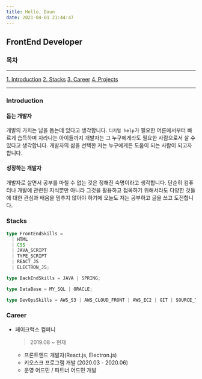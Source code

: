 ```yaml
---
title: Hello, Daun
date: 2021-04-01 21:44:47
---
```


## FrontEnd Developer

### 목차

---

[1. Introduction](#introduction)
[2. Stacks](#stacks)
[3. Career](#career)
[4. Projects](#projects)

---

### Introduction

#### 돕는 개발자

개발의 가치는 남을 돕는데 있다고 생각합니다. `디지털 help`가 필요한 어른에서부터 빠르게 습득하며 자라나는 아이들까지 개발자는 그 누구에게라도 필요한 사람으로서 살 수 있다고 생각합니다. 개발자의 삶을 선택한 저는 누구에게든 도움이 되는 사람이 되고자합니다.

#### 성장하는 개발자

개발자로 살면서 공부를 마칠 수 없는 것은 정해진 숙명이라고 생각합니다. 단순히 컴퓨터나 개발에 관련된 지식뿐만 아니라 그것을 활용하고 접목하기 위해서라도 다양한 것들에 대한 관심과 배움을 멈추지 않아야 하기에 오늘도 저는 공부하고 글을 쓰고 도전합니다.

### Stacks

```typescript
type FrontEndSkills =
  | HTML
  | CSS
  | JAVA_SCRIPT
  | TYPE_SCRIPT
  | REACT_JS
  | ELECTRON_JS;

type BackEndSkills = JAVA | SPRING;

type DataBase = MY_SQL | ORACLE;

type DevOpsSkills = AWS_S3 | AWS_CLOUD_FRONT | AWS_EC2 | GIT | SOURCE_TREE;
```

### Career

- 페이크럭스 컴퍼니

  > 2019.08 ~ 현재

  - 프론트엔드 개발자(React.js, Electron.js)
  - 키오스크 프로그램 개발 (2020.03 - 2020.06)
  - 운영 어드민 / 파트너 어드민 개발
